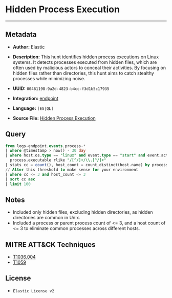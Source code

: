 # Hidden Process Execution

---

## Metadata

- **Author:** Elastic
- **Description:** This hunt identifies hidden process executions on Linux systems. It detects processes executed from hidden files, which are often used by malicious actors to conceal their activities. By focusing on hidden files rather than directories, this hunt aims to catch stealthy processes while minimizing noise.

- **UUID:** `00461198-9a2d-4823-b4cc-f3d1b5c17935`
- **Integration:** [endpoint](https://docs.elastic.co/integrations/endpoint)
- **Language:** `[ES|QL]`
- **Source File:** [Hidden Process Execution](../queries/defense_evasion_via_hidden_process_execution.toml)
## Query

```sql
from logs-endpoint.events.process-*
| where @timestamp > now() - 30 day
| where host.os.type == "linux" and event.type == "start" and event.action == "exec" and 
  process.executable rlike "/[^/]+/\\.[^/]+"
| stats cc = count(), host_count = count_distinct(host.name) by process.executable, process.parent.executable, user.id
// Alter this threshold to make sense for your environment
| where cc <= 3 and host_count <= 3
| sort cc asc
| limit 100
```

## Notes

- Included only hidden files, excluding hidden directories, as hidden directories are common in Unix.
- Included a process or parent process count of <= 3, and a host count of <= 3 to eliminate common processes across different hosts.

## MITRE ATT&CK Techniques

- [T1036.004](https://attack.mitre.org/techniques/T1036/004)
- [T1059](https://attack.mitre.org/techniques/T1059)

## License

- `Elastic License v2`
